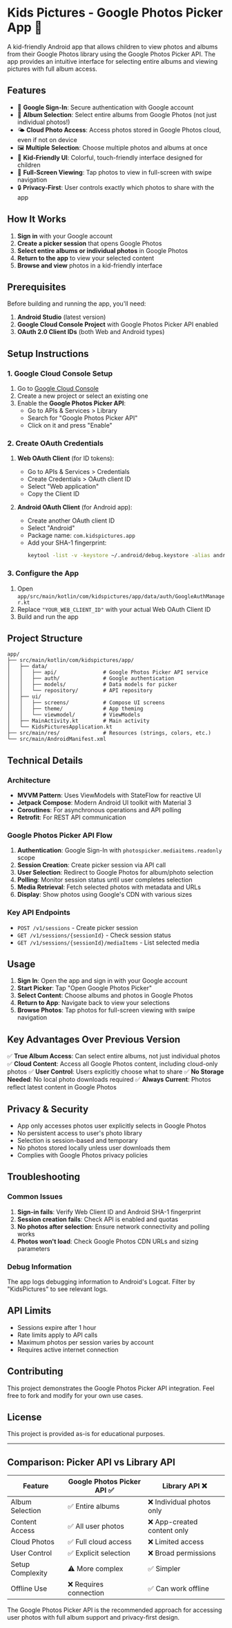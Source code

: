 # Kids Pictures - Google Photos Picker App 📸

A kid-friendly Android app that allows children to view photos and albums from their Google Photos library using the Google Photos Picker API. The app provides an intuitive interface for selecting entire albums and viewing pictures with full album access.

## Features

- 🔐 **Google Sign-In**: Secure authentication with Google account
- 📱 **Album Selection**: Select entire albums from Google Photos (not just individual photos!)
- 🌤️ **Cloud Photo Access**: Access photos stored in Google Photos cloud, even if not on device
- 🖼️ **Multiple Selection**: Choose multiple photos and albums at once
- 🎨 **Kid-Friendly UI**: Colorful, touch-friendly interface designed for children
- 📱 **Full-Screen Viewing**: Tap photos to view in full-screen with swipe navigation
- 🔒 **Privacy-First**: User controls exactly which photos to share with the app

## How It Works

1. **Sign in** with your Google account
2. **Create a picker session** that opens Google Photos
3. **Select entire albums or individual photos** in Google Photos
4. **Return to the app** to view your selected content
5. **Browse and view** photos in a kid-friendly interface

## Prerequisites

Before building and running the app, you'll need:

1. **Android Studio** (latest version)
2. **Google Cloud Console Project** with Google Photos Picker API enabled
3. **OAuth 2.0 Client IDs** (both Web and Android types)

## Setup Instructions

### 1. Google Cloud Console Setup

1. Go to [Google Cloud Console](https://console.cloud.google.com/)
2. Create a new project or select an existing one
3. Enable the **Google Photos Picker API**:
   - Go to APIs & Services > Library
   - Search for "Google Photos Picker API"
   - Click on it and press "Enable"

### 2. Create OAuth Credentials

1. **Web OAuth Client** (for ID tokens):
   - Go to APIs & Services > Credentials
   - Create Credentials > OAuth client ID
   - Select "Web application"
   - Copy the Client ID

2. **Android OAuth Client** (for Android app):
   - Create another OAuth client ID
   - Select "Android"
   - Package name: `com.kidspictures.app`
   - Add your SHA-1 fingerprint:
     ```bash
     keytool -list -v -keystore ~/.android/debug.keystore -alias androiddebugkey -storepass android -keypass android
     ```

### 3. Configure the App

1. Open `app/src/main/kotlin/com/kidspictures/app/data/auth/GoogleAuthManager.kt`
2. Replace `"YOUR_WEB_CLIENT_ID"` with your actual Web OAuth Client ID
3. Build and run the app

## Project Structure

```
app/
├── src/main/kotlin/com/kidspictures/app/
│   ├── data/
│   │   ├── api/               # Google Photos Picker API service
│   │   ├── auth/              # Google authentication
│   │   ├── models/            # Data models for picker
│   │   └── repository/        # API repository
│   ├── ui/
│   │   ├── screens/           # Compose UI screens
│   │   ├── theme/             # App theming
│   │   └── viewmodel/         # ViewModels
│   ├── MainActivity.kt        # Main activity
│   └── KidsPicturesApplication.kt
├── src/main/res/              # Resources (strings, colors, etc.)
└── src/main/AndroidManifest.xml
```

## Technical Details

### Architecture
- **MVVM Pattern**: Uses ViewModels with StateFlow for reactive UI
- **Jetpack Compose**: Modern Android UI toolkit with Material 3
- **Coroutines**: For asynchronous operations and API polling
- **Retrofit**: For REST API communication

### Google Photos Picker API Flow
1. **Authentication**: Google Sign-In with `photospicker.mediaitems.readonly` scope
2. **Session Creation**: Create picker session via API call
3. **User Selection**: Redirect to Google Photos for album/photo selection
4. **Polling**: Monitor session status until user completes selection
5. **Media Retrieval**: Fetch selected photos with metadata and URLs
6. **Display**: Show photos using Google's CDN with various sizes

### Key API Endpoints
- `POST /v1/sessions` - Create picker session
- `GET /v1/sessions/{sessionId}` - Check session status
- `GET /v1/sessions/{sessionId}/mediaItems` - List selected media

## Usage

1. **Sign In**: Open the app and sign in with your Google account
2. **Start Picker**: Tap "Open Google Photos Picker"
3. **Select Content**: Choose albums and photos in Google Photos
4. **Return to App**: Navigate back to view your selections
5. **Browse Photos**: Tap photos for full-screen viewing with swipe navigation

## Key Advantages Over Previous Version

✅ **True Album Access**: Can select entire albums, not just individual photos
✅ **Cloud Content**: Access all Google Photos content, including cloud-only photos
✅ **User Control**: Users explicitly choose what to share
✅ **No Storage Needed**: No local photo downloads required
✅ **Always Current**: Photos reflect latest content in Google Photos

## Privacy & Security

- App only accesses photos user explicitly selects in Google Photos
- No persistent access to user's photo library
- Selection is session-based and temporary
- No photos stored locally unless user downloads them
- Complies with Google Photos privacy policies

## Troubleshooting

### Common Issues

1. **Sign-in fails**: Verify Web Client ID and Android SHA-1 fingerprint
2. **Session creation fails**: Check API is enabled and quotas
3. **No photos after selection**: Ensure network connectivity and polling works
4. **Photos won't load**: Check Google Photos CDN URLs and sizing parameters

### Debug Information

The app logs debugging information to Android's Logcat. Filter by "KidsPictures" to see relevant logs.

## API Limits

- Sessions expire after 1 hour
- Rate limits apply to API calls
- Maximum photos per session varies by account
- Requires active internet connection

## Contributing

This project demonstrates the Google Photos Picker API integration. Feel free to fork and modify for your own use cases.

## License

This project is provided as-is for educational purposes.

---

## Comparison: Picker API vs Library API

| Feature | Google Photos Picker API ✅ | Library API ❌ |
|---------|----------------------------|----------------|
| Album Selection | ✅ Entire albums | ❌ Individual photos only |
| Content Access | ✅ All user photos | ❌ App-created content only |
| Cloud Photos | ✅ Full cloud access | ❌ Limited access |
| User Control | ✅ Explicit selection | ❌ Broad permissions |
| Setup Complexity | ⚠️ More complex | ✅ Simpler |
| Offline Use | ❌ Requires connection | ✅ Can work offline |

The Google Photos Picker API is the recommended approach for accessing user photos with full album support and privacy-first design.